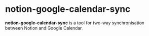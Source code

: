 # notion-google-calendar-sync

**notion-google-calendar-sync** is a tool for two-way synchronisation between Notion and Google Calendar.
